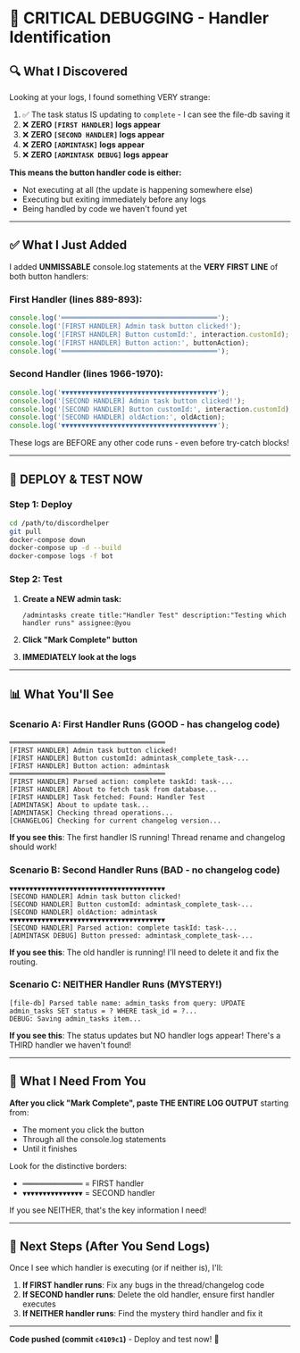 # 🚨 CRITICAL DEBUGGING - Handler Identification

## 🔍 **What I Discovered**

Looking at your logs, I found something VERY strange:

1. ✅ The task status IS updating to `complete` - I can see the file-db saving it
2. ❌ **ZERO `[FIRST HANDLER]` logs appear**
3. ❌ **ZERO `[SECOND HANDLER]` logs appear**
4. ❌ **ZERO `[ADMINTASK]` logs appear**
5. ❌ **ZERO `[ADMINTASK DEBUG]` logs appear**

**This means the button handler code is either:**
- Not executing at all (the update is happening somewhere else)
- Executing but exiting immediately before any logs
- Being handled by code we haven't found yet

---

## ✅ **What I Just Added**

I added **UNMISSABLE** console.log statements at the **VERY FIRST LINE** of both button handlers:

### **First Handler (lines 889-893):**
```javascript
console.log('═══════════════════════════════════════');
console.log('[FIRST HANDLER] Admin task button clicked!');
console.log('[FIRST HANDLER] Button customId:', interaction.customId);
console.log('[FIRST HANDLER] Button action:', buttonAction);
console.log('═══════════════════════════════════════');
```

### **Second Handler (lines 1966-1970):**
```javascript
console.log('▼▼▼▼▼▼▼▼▼▼▼▼▼▼▼▼▼▼▼▼▼▼▼▼▼▼▼▼▼▼▼▼▼▼▼▼▼▼▼');
console.log('[SECOND HANDLER] Admin task button clicked!');
console.log('[SECOND HANDLER] Button customId:', interaction.customId);
console.log('[SECOND HANDLER] oldAction:', oldAction);
console.log('▼▼▼▼▼▼▼▼▼▼▼▼▼▼▼▼▼▼▼▼▼▼▼▼▼▼▼▼▼▼▼▼▼▼▼▼▼▼▼');
```

These logs are BEFORE any other code runs - even before try-catch blocks!

---

## 🚀 **DEPLOY & TEST NOW**

### **Step 1: Deploy**

```bash
cd /path/to/discordhelper
git pull
docker-compose down
docker-compose up -d --build
docker-compose logs -f bot
```

### **Step 2: Test**

1. **Create a NEW admin task:**
   ```
   /admintasks create title:"Handler Test" description:"Testing which handler runs" assignee:@you
   ```

2. **Click "Mark Complete" button**

3. **IMMEDIATELY look at the logs**

---

## 📊 **What You'll See**

### **Scenario A: First Handler Runs** (GOOD - has changelog code)
```
═══════════════════════════════════════
[FIRST HANDLER] Admin task button clicked!
[FIRST HANDLER] Button customId: admintask_complete_task-...
[FIRST HANDLER] Button action: admintask
═══════════════════════════════════════
[FIRST HANDLER] Parsed action: complete taskId: task-...
[FIRST HANDLER] About to fetch task from database...
[FIRST HANDLER] Task fetched: Found: Handler Test
[ADMINTASK] About to update task...
[ADMINTASK] Checking thread operations...
[CHANGELOG] Checking for current changelog version...
```

**If you see this**: The first handler IS running! Thread rename and changelog should work!

### **Scenario B: Second Handler Runs** (BAD - no changelog code)
```
▼▼▼▼▼▼▼▼▼▼▼▼▼▼▼▼▼▼▼▼▼▼▼▼▼▼▼▼▼▼▼▼▼▼▼▼▼▼▼
[SECOND HANDLER] Admin task button clicked!
[SECOND HANDLER] Button customId: admintask_complete_task-...
[SECOND HANDLER] oldAction: admintask
▼▼▼▼▼▼▼▼▼▼▼▼▼▼▼▼▼▼▼▼▼▼▼▼▼▼▼▼▼▼▼▼▼▼▼▼▼▼▼
[SECOND HANDLER] Parsed action: complete taskId: task-...
[ADMINTASK DEBUG] Button pressed: admintask_complete_task-...
```

**If you see this**: The old handler is running! I'll need to delete it and fix the routing.

### **Scenario C: NEITHER Handler Runs** (MYSTERY!)
```
[file-db] Parsed table name: admin_tasks from query: UPDATE admin_tasks SET status = ? WHERE task_id = ?...
DEBUG: Saving admin_tasks item...
```

**If you see this**: The status updates but NO handler logs appear! There's a THIRD handler we haven't found!

---

## 🎯 **What I Need From You**

**After you click "Mark Complete", paste THE ENTIRE LOG OUTPUT** starting from:
- The moment you click the button
- Through all the console.log statements
- Until it finishes

Look for the distinctive borders:
- `═══════════════` = FIRST handler
- `▼▼▼▼▼▼▼▼▼▼▼▼▼▼▼` = SECOND handler

If you see NEITHER, that's the key information I need!

---

## 🔧 **Next Steps (After You Send Logs)**

Once I see which handler is executing (or if neither is), I'll:

1. **If FIRST handler runs**: Fix any bugs in the thread/changelog code
2. **If SECOND handler runs**: Delete the old handler, ensure first handler executes
3. **If NEITHER handler runs**: Find the mystery third handler and fix it

---

**Code pushed (commit `c4109c1`)** - Deploy and test now! 🚀
